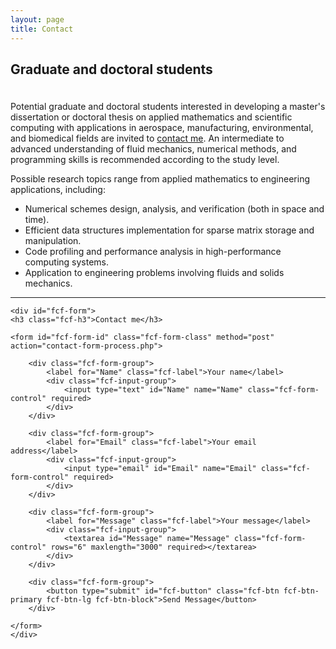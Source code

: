 ```yaml
---
layout: page
title: Contact
---
```


## Graduate and doctoral students

<p style="margin-bottom:1cm;"></p>

Potential graduate and doctoral students interested in developing a master's dissertation or doctoral thesis on applied mathematics and scientific computing with applications in aerospace, manufacturing, environmental, and biomedical fields are invited to [contact me](mailto:rcosta@dep.uminho.pt). An intermediate to advanced understanding of fluid mechanics, numerical methods, and programming skills is recommended according to the study level.

Possible research topics range from applied mathematics to engineering applications, including:

- Numerical schemes design, analysis, and verification (both in space and time).
- Efficient data structures implementation for sparse matrix storage and manipulation.
- Code profiling and performance analysis in high-performance computing systems.
- Application to engineering problems involving fluids and solids mechanics.

---

<div class="fcf-body">

    <div id="fcf-form">
    <h3 class="fcf-h3">Contact me</h3>

    <form id="fcf-form-id" class="fcf-form-class" method="post" action="contact-form-process.php">

        <div class="fcf-form-group">
            <label for="Name" class="fcf-label">Your name</label>
            <div class="fcf-input-group">
                <input type="text" id="Name" name="Name" class="fcf-form-control" required>
            </div>
        </div>

        <div class="fcf-form-group">
            <label for="Email" class="fcf-label">Your email address</label>
            <div class="fcf-input-group">
                <input type="email" id="Email" name="Email" class="fcf-form-control" required>
            </div>
        </div>

        <div class="fcf-form-group">
            <label for="Message" class="fcf-label">Your message</label>
            <div class="fcf-input-group">
                <textarea id="Message" name="Message" class="fcf-form-control" rows="6" maxlength="3000" required></textarea>
            </div>
        </div>

        <div class="fcf-form-group">
            <button type="submit" id="fcf-button" class="fcf-btn fcf-btn-primary fcf-btn-lg fcf-btn-block">Send Message</button>
        </div>

    </form>
    </div>

</div>
